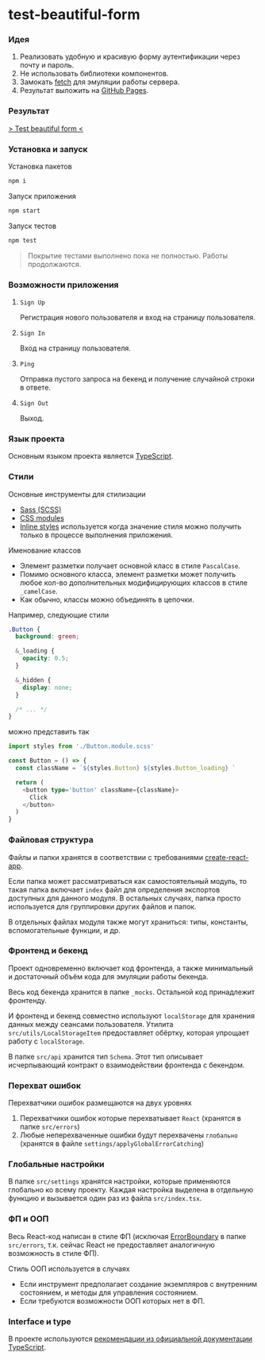 # test-beautiful-form

### Идея

1. Реализовать удобную и красивую форму аутентификации через почту и пароль.
2. Не использовать библиотеки компонентов.
3. Замокать [fetch](https://developer.mozilla.org/en-US/docs/Web/API/fetch) для эмуляции работы сервера.
4. Результат выложить на [GitHub Pages](https://create-react-app.dev/docs/deployment#github-pages).

### Результат

[> Test beautiful form <](https://ekb1zh.github.io/test-beautiful-form/)

### Установка и запуск

Установка пакетов

```bash
npm i
```

Запуск приложения

```bash
npm start
```

Запуск тестов

```bash
npm test
```

> Покрытие тестами выполнено пока не полностью. Работы продолжаются.

### Возможности приложения

1. `Sign Up`

   Регистрация нового пользователя и вход на страницу пользователя.

2. `Sign In`

   Вход на страницу пользователя.

3. `Ping`

   Отправка пустого запроса на бекенд и получение случайной строки в ответе.

4. `Sign Out`

   Выход.

### Язык проекта

Основным языком проекта является [TypeScript](https://www.typescriptlang.org/).

### Стили

Основные инструменты для стилизации

- [Sass (SCSS)](https://create-react-app.dev/docs/adding-a-sass-stylesheet)
- [CSS modules](https://create-react-app.dev/docs/adding-a-css-modules-stylesheet)
- [Inline styles](https://legacy.reactjs.org/docs/faq-styling.html#can-i-use-inline-styles) используется когда значение стиля можно получить только в процессе выполнения приложения.

Именование классов

- Элемент разметки получает основной класс в стиле `PascalCase`.
- Помимо основного класса, элемент разметки может получить любое кол-во дополнительных модифицирующих классов в стиле `_camelCase`.
- Как обычно, классы можно объединять в цепочки.

Например, следующие стили

```scss
.Button {
  background: green;

  &_loading {
    opacity: 0.5;
  }

  &_hidden {
    display: none;
  }

  /* ... */
}
```

можно представить так

```ts
import styles from './Button.module.scss'

const Button = () => {
  const className = `${styles.Button} ${styles.Button_loading} `

  return (
    <button type='button' className={className}>
      Click
    </button>
  )
}
```

### Файловая структура

Файлы и папки хранятся в соответствии с требованиями [create-react-app](https://create-react-app.dev/docs/folder-structure).

Если папка может рассматриваться как самостоятельный модуль, то такая папка включает `index` файл для определения экспортов доступных для данного модуля. В остальных случаях, папка просто используется для группировки других файлов и папок.

В отдельных файлах модуля также могут храниться: типы, константы, вспомогательные функции, и др.

### Фронтенд и бекенд

Проект одновременно включает код фронтенда, а также минимальный и достаточный объём кода для эмуляции работы бекенда.

Весь код бекенда хранится в папке `_mocks`. Остальной код принадлежит фронтенду.

И фронтенд и бекенд совместно используют `localStorage` для хранения данных между сеансами пользователя. Утилита `src/utils/LocalStorageItem` предоставляет обёртку, которая упрощает работу с `localStorage`.

В папке `src/api` хранится тип `Schema`. Этот тип описывает исчерпывающий контракт о взаимодействии фронтенда с бекендом.

### Перехват ошибок

Перехватчики ошибок размещаются на двух уровнях

1. Перехватчики ошибок которые перехватывает `React` (хранятся в папке `src/errors`)
2. Любые неперехваченные ошибки будут перехвачены `глобально` (хранятся в файле `settings/applyGlobalErrorCatching`)

### Глобальные настройки

В папке `src/settings` хранятся настройки, которые применяются глобально ко всему проекту. Каждая настройка выделена в отдельную функцию и вызывается один раз из файла `src/index.tsx`.

### ФП и ООП

Весь React-код написан в стиле ФП (исключая [ErrorBoundary](https://reactjs.org/docs/error-boundaries.html) в папке `src/errors`, т.к. сейчас React не предоставляет аналогичную возможность в стиле ФП).

Стиль ООП используется в случаях

- Если инструмент предполагает создание экземпляров с внутренним состоянием, и методы для управления состоянием.
- Если требуются возможности ООП которых нет в ФП.

### Interface и type

В проекте используются [рекомендации из официальной документации TypeScript](https://www.typescriptlang.org/docs/handbook/2/everyday-types.html#differences-between-type-aliases-and-interfaces).
